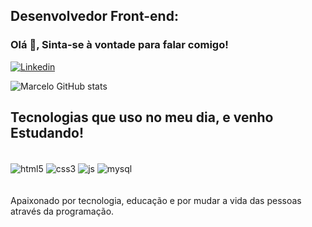 ## Desenvolvedor Front-end:

### Olá 👋, Sinta-se à vontade para falar comigo!

[![Linkedin](https://img.shields.io/badge/LinkedIn-0077B5?style=for-the-badge&logo=linkedin&logoColor=white)](https://www.linkedin.com/in/marcelo-almeida-7b6994203/)


![Marcelo GitHub stats ](https://github-readme-stats.vercel.app/api?username=marceloalmoreira&show_icons=true&theme=tokyonight)

## Tecnologias que uso no meu dia, e venho Estudando!

<div style="display: inline_block"><br/>
    <img align="center" alt="html5" src="https://img.shields.io/badge/HTML5-E34F26?style=for-the-badge&logo=html5&logoColor=white"/>
    <img align="center" alt="css3" src="https://img.shields.io/badge/CSS3-1572B6?style=for-the-badge&logo=css3&logoColor=white">
    <img align="center" alt="js" src="https://img.shields.io/badge/JavaScript-323330?style=for-the-badge&logo=javascript&logoColor=F7DF1E"/>
    <img align="center" alt="mysql" src="https://img.shields.io/badge/MySQL-00000F?style=for-the-badge&logo=mysql&logoColor=white"/>  
   <br/>   <br/>   <br/>
Apaixonado por tecnologia, educação e por mudar a vida das pessoas através da programação.
